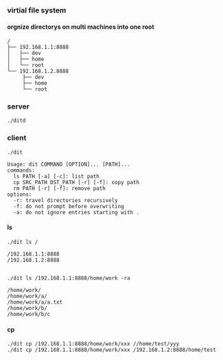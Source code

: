 ### virtial file system
#### orgnize directorys on multi machines into one root
```
/
├── 192.168.1.1:8888
│   ├── dev
│   ├── home
│   └── root
└── 192.168.1.2.8888
     ├── dev
     ├── home
     └── root
```

### server
```
./ditd
```


### client
```
./dit

Usage: dit COMMAND [OPTION]... [PATH]...
commands:
  ls PATH [-a] [-c]: list path
  cp SRC_PATH DST_PATH [-r] [-f]: copy path
  rm PATH [-r] [-f]: remove path
options:
  -r: travel directories recursively
  -f: do not prompt before overwriting
  -a: do not ignore entries starting with .
```

#### ls
```
./dit ls /

/192.168.1.1:8888
/192.168.1.2:8888


./dit ls /192.168.1.1:8888/home/work -ra

/home/work/
/home/work/a/
/home/work/a/a.txt
/home/work/b/
/home/work/b/c
```

#### cp
```
./dit cp /192.168.1.1:8888/home/work/xxx //home/test/yyy
./dit cp /192.168.1.1:8888/home/work/xxx /192.168.1.2:8888/home/test
```


